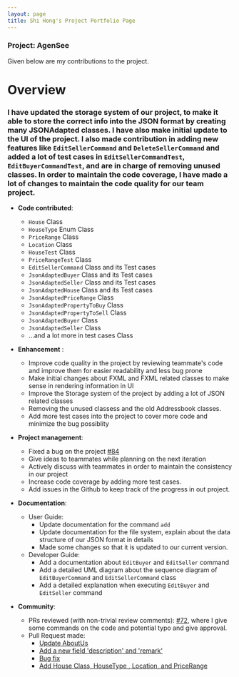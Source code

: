 ```yaml
---
layout: page
title: Shi Hong's Project Portfolio Page
---
```


### Project: AgenSee

Given below are my contributions to the project.

# Overview

### I have updated the storage system of our project, to make it able to store the correct info into the JSON format by creating many JSONAdapted classes. I have also make initial update to the UI of the project. I also made contribution in adding new features like `EditSellerCommand` and `DeleteSellerCommand` and added a lot of test cases in `EditSellerCommandTest`, `EditBuyerCommandTest`, and are in charge of removing unused classes. In order to maintain the code coverage, I have made a lot of changes to maintain the code quality for our team project.

* **Code contributed**:
    * ```House``` Class
    * ```HouseType``` Enum Class
    * ```PriceRange``` Class
    * ```Location``` Class
    * ```HouseTest``` Class
    * ```PriceRangeTest``` Class
    * ```EditSellerCommand``` Class and its Test cases
    * ```JsonAdaptedBuyer``` Class and its Test cases
    * ```JsonAdaptedSeller``` Class and its Test cases
    * ```JsonAdaptedHouse``` Class and its Test cases
    * ```JsonAdaptedPriceRange``` Class
    * ```JsonAdaptedPropertyToBuy``` Class
    * ```JsonAdaptedPropertyToSell``` Class
    * ```JsonAdaptedBuyer``` Class
    * ```JsonAdaptedSeller``` Class
    * ...and a lot more in test cases Class

* **Enhancement** :
    * Improve code quality in the project by reviewing teammate's code and improve them for easier readability and less bug prone
    * Make initial changes about FXML and FXML related classes to make sense in rendering information in UI
    * Improve the Storage system of the project by adding a lot of JSON related classes
    * Removing the unused classess and the old Addressbook classes.
    * Add more test cases into the project to cover more code and minimize the bug possiblity

* **Project management**:
    * Fixed a bug on the project [\#84](https://github.com/AY2122S2-CS2103T-T11-2/tp/pull/84)
    * Give ideas to teammates while planning on the next iteration
    * Actively discuss with teammates in order to maintain the consistency in our project
    * Increase code coverage by adding more test cases.
    * Add issues in the Github to keep track of the progress in out project.

* **Documentation**:
    * User Guide:
        * Update documentation for the command `add`
        * Update documentation for the file system, explain about the data structure of our JSON format in details
        * Made some changes so that it is updated to our current version.
    * Developer Guide:
        * Add a documentation about `EditBuyer` and `EditSeller` command
        * Add a detailed UML diagram about the sequence diagram of `EditBuyerCommand` and `EditSellerCommand` class
        * Add a detailed explanation when executing `EditBuyer` and `EditSeller` command

* **Community**:
    * PRs reviewed (with non-trivial review comments): [\#72](https://github.com/AY2122S2-CS2103T-T11-2/tp/pull/72), where I give some commands on the code and potential typo and give approval.
    * Pull Request made:
        * [Update AboutUs](https://github.com/AY2122S2-CS2103T-T11-2/tp/pull/24)
        * [Add a new field 'description' and 'remark' ](https://github.com/AY2122S2-CS2103T-T11-2/tp/pull/71)
        * [Bug fix](https://github.com/AY2122S2-CS2103T-T11-2/tp/pull/84)
        * [Add House Class, HouseType <Enum>, Location, and PriceRange](https://github.com/AY2122S2-CS2103T-T11-2/tp/pull/87)